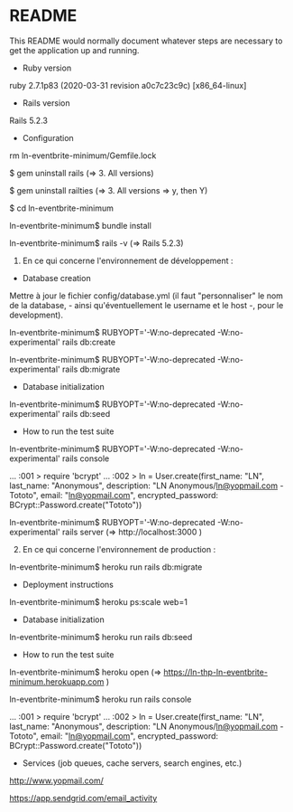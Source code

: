 # README

This README would normally document whatever steps are necessary to get the
application up and running.

* Ruby version

ruby 2.7.1p83 (2020-03-31 revision a0c7c23c9c) [x86_64-linux]

* Rails version

Rails 5.2.3

* Configuration

rm ln-eventbrite-minimum/Gemfile.lock

$ gem uninstall rails
(=> 3. All versions)

$ gem uninstall railties
(=> 3. All versions => y, then Y)

$ cd ln-eventbrite-minimum

ln-eventbrite-minimum$ bundle install

ln-eventbrite-minimum$ rails -v
(=> Rails 5.2.3)

1. En ce qui concerne l'environnement de développement :

* Database creation

Mettre à jour le fichier config/database.yml (il faut "personnaliser" le nom de la database, - ainsi qu'éventuellement le username et le host -, pour le development).

ln-eventbrite-minimum$ RUBYOPT='-W:no-deprecated -W:no-experimental' rails db:create

ln-eventbrite-minimum$ RUBYOPT='-W:no-deprecated -W:no-experimental' rails db:migrate

* Database initialization

ln-eventbrite-minimum$ RUBYOPT='-W:no-deprecated -W:no-experimental' rails db:seed

* How to run the test suite

ln-eventbrite-minimum$ RUBYOPT='-W:no-deprecated -W:no-experimental' rails console

... :001 > require 'bcrypt'
... :002 > ln = User.create(first_name: "LN", last_name: "Anonymous", description: "LN Anonymous/ln@yopmail.com - Tototo", email: "ln@yopmail.com", encrypted_password: BCrypt::Password.create("Tototo"))

ln-eventbrite-minimum$ RUBYOPT='-W:no-deprecated -W:no-experimental' rails server (=> http://localhost:3000 )

2. En ce qui concerne l'environnement de production :

ln-eventbrite-minimum$ heroku run rails db:migrate

* Deployment instructions

ln-eventbrite-minimum$ heroku ps:scale web=1

* Database initialization

ln-eventbrite-minimum$ heroku run rails db:seed

* How to run the test suite

ln-eventbrite-minimum$ heroku open (=> https://ln-thp-ln-eventbrite-minimum.herokuapp.com )

ln-eventbrite-minimum$ heroku run rails console

... :001 > require 'bcrypt'
... :002 > ln = User.create(first_name: "LN", last_name: "Anonymous", description: "LN Anonymous/ln@yopmail.com - Tototo", email: "ln@yopmail.com", encrypted_password: BCrypt::Password.create("Tototo"))

* Services (job queues, cache servers, search engines, etc.)

http://www.yopmail.com/

https://app.sendgrid.com/email_activity
